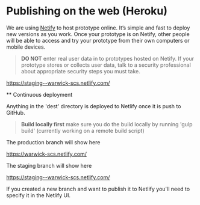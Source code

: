 # Publishing on the web (Heroku)

We are using [Netify](https://app.netlify.com/account/sites) to host prototype online. It’s simple and fast to deploy new versions as you work. Once your prototype is on Netify, other people will be able to access and try your prototype from their own computers or mobile devices.

> **DO NOT** enter real user data in to prototypes hosted on Netify. If your prototype stores or collects user data, talk to a security professional about appropriate security steps you must take.



https://staging--warwick-scs.netlify.com/


** Continuous deployment

Anything in the 'dest' directory is deployed to Netlify once it is push to GitHub.

> **Build locally first** make sure you do the build locally by running 'gulp build' (currently working on a remote build script)

The production branch will show here

https://warwick-scs.netlify.com/


The staging branch will show here

https://staging--warwick-scs.netlify.com/

If you created a new branch and want to publish it to Netlify you'll need to specify it in the Netlify UI.
